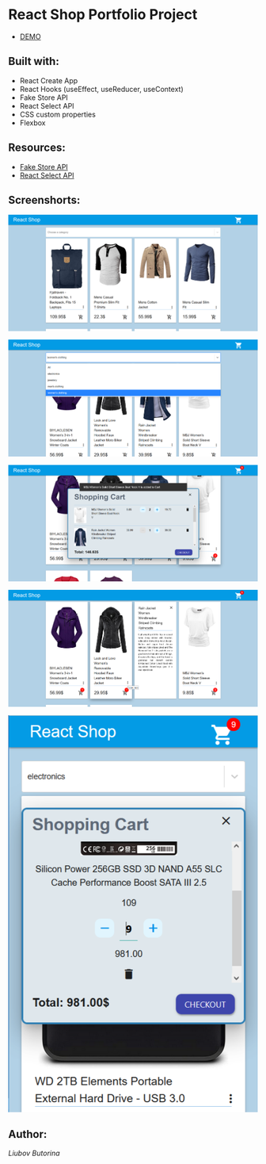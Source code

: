 # React Shop Portfolio Project

- [DEMO](https://liubovbutorina7.github.io/react-shop/)

## Built with:

- React Create App
- React Hooks (useEffect, useReducer, useContext)
- Fake Store API
- React Select API
- CSS custom properties
- Flexbox

## Resources:

- [Fake Store API](https://fakestoreapi.com/)
- [React Select API](https://react-select.com/)

## Screenshorts:

![](./public/screenshots/shop1.png)

![](./public/screenshots/shop2.png)

![](./public/screenshots/shop3.png)

![](./public/screenshots/shop4.png)

![](./public/screenshots/shop5.png)

## Author:

_Liubov Butorina_
